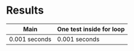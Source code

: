 # Results

| Main | One test inside for loop |
|------|--------------------------|
| 0.001 seconds | 0.001 seconds |
